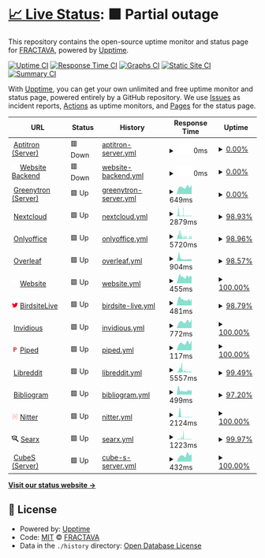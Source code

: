 # [📈 Live Status](https://status.fractava.com): <!--live status--> **🟧 Partial outage**

This repository contains the open-source uptime monitor and status page for [FRACTAVA](https://fractava.com), powered by [Upptime](https://github.com/upptime/upptime).

[![Uptime CI](https://github.com/fractava/status/workflows/Uptime%20CI/badge.svg)](https://github.com/fractava/status/actions?query=workflow%3A%22Uptime+CI%22)
[![Response Time CI](https://github.com/fractava/status/workflows/Response%20Time%20CI/badge.svg)](https://github.com/fractava/status/actions?query=workflow%3A%22Response+Time+CI%22)
[![Graphs CI](https://github.com/fractava/status/workflows/Graphs%20CI/badge.svg)](https://github.com/fractava/status/actions?query=workflow%3A%22Graphs+CI%22)
[![Static Site CI](https://github.com/fractava/status/workflows/Static%20Site%20CI/badge.svg)](https://github.com/fractava/status/actions?query=workflow%3A%22Static+Site+CI%22)
[![Summary CI](https://github.com/fractava/status/workflows/Summary%20CI/badge.svg)](https://github.com/fractava/status/actions?query=workflow%3A%22Summary+CI%22)

With [Upptime](https://upptime.js.org), you can get your own unlimited and free uptime monitor and status page, powered entirely by a GitHub repository. We use [Issues](https://github.com/fractava/status/issues) as incident reports, [Actions](https://github.com/fractava/status/actions) as uptime monitors, and [Pages](https://status.fractava.com) for the status page.

<!--start: status pages-->
<!-- This summary is generated by Upptime (https://github.com/upptime/upptime) -->
<!-- Do not edit this manually, your changes will be overwritten -->
<!-- prettier-ignore -->
| URL | Status | History | Response Time | Uptime |
| --- | ------ | ------- | ------------- | ------ |
| <img alt="" src="https://www.proxmox.com/images/proxmox/Proxmox-logo-stacked-840px.png" height="13"> [Aptitron (Server)](http://aptitron.fractava.com/) | 🟥 Down | [aptitron-server.yml](https://github.com/fractava/status/commits/HEAD/history/aptitron-server.yml) | <details><summary><img alt="Response time graph" src="./graphs/aptitron-server/response-time-week.png" height="20"> 0ms</summary><br><a href="https://status.fractava.com/history/aptitron-server"><img alt="Response time 0" src="https://img.shields.io/endpoint?url=https%3A%2F%2Fraw.githubusercontent.com%2Ffractava%2Fstatus%2FHEAD%2Fapi%2Faptitron-server%2Fresponse-time.json"></a><br><a href="https://status.fractava.com/history/aptitron-server"><img alt="24-hour response time 0" src="https://img.shields.io/endpoint?url=https%3A%2F%2Fraw.githubusercontent.com%2Ffractava%2Fstatus%2FHEAD%2Fapi%2Faptitron-server%2Fresponse-time-day.json"></a><br><a href="https://status.fractava.com/history/aptitron-server"><img alt="7-day response time 0" src="https://img.shields.io/endpoint?url=https%3A%2F%2Fraw.githubusercontent.com%2Ffractava%2Fstatus%2FHEAD%2Fapi%2Faptitron-server%2Fresponse-time-week.json"></a><br><a href="https://status.fractava.com/history/aptitron-server"><img alt="30-day response time 0" src="https://img.shields.io/endpoint?url=https%3A%2F%2Fraw.githubusercontent.com%2Ffractava%2Fstatus%2FHEAD%2Fapi%2Faptitron-server%2Fresponse-time-month.json"></a><br><a href="https://status.fractava.com/history/aptitron-server"><img alt="1-year response time 0" src="https://img.shields.io/endpoint?url=https%3A%2F%2Fraw.githubusercontent.com%2Ffractava%2Fstatus%2FHEAD%2Fapi%2Faptitron-server%2Fresponse-time-year.json"></a></details> | <details><summary><a href="https://status.fractava.com/history/aptitron-server">0.00%</a></summary><a href="https://status.fractava.com/history/aptitron-server"><img alt="All-time uptime 0.00%" src="https://img.shields.io/endpoint?url=https%3A%2F%2Fraw.githubusercontent.com%2Ffractava%2Fstatus%2FHEAD%2Fapi%2Faptitron-server%2Fuptime.json"></a><br><a href="https://status.fractava.com/history/aptitron-server"><img alt="24-hour uptime 0.00%" src="https://img.shields.io/endpoint?url=https%3A%2F%2Fraw.githubusercontent.com%2Ffractava%2Fstatus%2FHEAD%2Fapi%2Faptitron-server%2Fuptime-day.json"></a><br><a href="https://status.fractava.com/history/aptitron-server"><img alt="7-day uptime 0.00%" src="https://img.shields.io/endpoint?url=https%3A%2F%2Fraw.githubusercontent.com%2Ffractava%2Fstatus%2FHEAD%2Fapi%2Faptitron-server%2Fuptime-week.json"></a><br><a href="https://status.fractava.com/history/aptitron-server"><img alt="30-day uptime 1.38%" src="https://img.shields.io/endpoint?url=https%3A%2F%2Fraw.githubusercontent.com%2Ffractava%2Fstatus%2FHEAD%2Fapi%2Faptitron-server%2Fuptime-month.json"></a><br><a href="https://status.fractava.com/history/aptitron-server"><img alt="1-year uptime 0.00%" src="https://img.shields.io/endpoint?url=https%3A%2F%2Fraw.githubusercontent.com%2Ffractava%2Fstatus%2FHEAD%2Fapi%2Faptitron-server%2Fuptime-year.json"></a></details>
| <img alt="" src="https://raw.githubusercontent.com/fractava/resources/master/Logos/Symbol/gro%C3%9F/transparenter%20Hintergrund/Farbe%20weiß.png" height="13"> [Website Backend](https://backend.fractava.com) | 🟥 Down | [website-backend.yml](https://github.com/fractava/status/commits/HEAD/history/website-backend.yml) | <details><summary><img alt="Response time graph" src="./graphs/website-backend/response-time-week.png" height="20"> 0ms</summary><br><a href="https://status.fractava.com/history/website-backend"><img alt="Response time 0" src="https://img.shields.io/endpoint?url=https%3A%2F%2Fraw.githubusercontent.com%2Ffractava%2Fstatus%2FHEAD%2Fapi%2Fwebsite-backend%2Fresponse-time.json"></a><br><a href="https://status.fractava.com/history/website-backend"><img alt="24-hour response time 0" src="https://img.shields.io/endpoint?url=https%3A%2F%2Fraw.githubusercontent.com%2Ffractava%2Fstatus%2FHEAD%2Fapi%2Fwebsite-backend%2Fresponse-time-day.json"></a><br><a href="https://status.fractava.com/history/website-backend"><img alt="7-day response time 0" src="https://img.shields.io/endpoint?url=https%3A%2F%2Fraw.githubusercontent.com%2Ffractava%2Fstatus%2FHEAD%2Fapi%2Fwebsite-backend%2Fresponse-time-week.json"></a><br><a href="https://status.fractava.com/history/website-backend"><img alt="30-day response time 0" src="https://img.shields.io/endpoint?url=https%3A%2F%2Fraw.githubusercontent.com%2Ffractava%2Fstatus%2FHEAD%2Fapi%2Fwebsite-backend%2Fresponse-time-month.json"></a><br><a href="https://status.fractava.com/history/website-backend"><img alt="1-year response time 0" src="https://img.shields.io/endpoint?url=https%3A%2F%2Fraw.githubusercontent.com%2Ffractava%2Fstatus%2FHEAD%2Fapi%2Fwebsite-backend%2Fresponse-time-year.json"></a></details> | <details><summary><a href="https://status.fractava.com/history/website-backend">0.00%</a></summary><a href="https://status.fractava.com/history/website-backend"><img alt="All-time uptime 0.00%" src="https://img.shields.io/endpoint?url=https%3A%2F%2Fraw.githubusercontent.com%2Ffractava%2Fstatus%2FHEAD%2Fapi%2Fwebsite-backend%2Fuptime.json"></a><br><a href="https://status.fractava.com/history/website-backend"><img alt="24-hour uptime 0.00%" src="https://img.shields.io/endpoint?url=https%3A%2F%2Fraw.githubusercontent.com%2Ffractava%2Fstatus%2FHEAD%2Fapi%2Fwebsite-backend%2Fuptime-day.json"></a><br><a href="https://status.fractava.com/history/website-backend"><img alt="7-day uptime 0.00%" src="https://img.shields.io/endpoint?url=https%3A%2F%2Fraw.githubusercontent.com%2Ffractava%2Fstatus%2FHEAD%2Fapi%2Fwebsite-backend%2Fuptime-week.json"></a><br><a href="https://status.fractava.com/history/website-backend"><img alt="30-day uptime 1.38%" src="https://img.shields.io/endpoint?url=https%3A%2F%2Fraw.githubusercontent.com%2Ffractava%2Fstatus%2FHEAD%2Fapi%2Fwebsite-backend%2Fuptime-month.json"></a><br><a href="https://status.fractava.com/history/website-backend"><img alt="1-year uptime 0.00%" src="https://img.shields.io/endpoint?url=https%3A%2F%2Fraw.githubusercontent.com%2Ffractava%2Fstatus%2FHEAD%2Fapi%2Fwebsite-backend%2Fuptime-year.json"></a></details>
| <img alt="" src="https://craftassets.unraid.net/uploads/logos/unraid-stacked-dark.svg" height="13"> [Greenytron (Server)](http://cloud.fractava.com/) | 🟩 Up | [greenytron-server.yml](https://github.com/fractava/status/commits/HEAD/history/greenytron-server.yml) | <details><summary><img alt="Response time graph" src="./graphs/greenytron-server/response-time-week.png" height="20"> 649ms</summary><br><a href="https://status.fractava.com/history/greenytron-server"><img alt="Response time 731" src="https://img.shields.io/endpoint?url=https%3A%2F%2Fraw.githubusercontent.com%2Ffractava%2Fstatus%2FHEAD%2Fapi%2Fgreenytron-server%2Fresponse-time.json"></a><br><a href="https://status.fractava.com/history/greenytron-server"><img alt="24-hour response time 824" src="https://img.shields.io/endpoint?url=https%3A%2F%2Fraw.githubusercontent.com%2Ffractava%2Fstatus%2FHEAD%2Fapi%2Fgreenytron-server%2Fresponse-time-day.json"></a><br><a href="https://status.fractava.com/history/greenytron-server"><img alt="7-day response time 649" src="https://img.shields.io/endpoint?url=https%3A%2F%2Fraw.githubusercontent.com%2Ffractava%2Fstatus%2FHEAD%2Fapi%2Fgreenytron-server%2Fresponse-time-week.json"></a><br><a href="https://status.fractava.com/history/greenytron-server"><img alt="30-day response time 681" src="https://img.shields.io/endpoint?url=https%3A%2F%2Fraw.githubusercontent.com%2Ffractava%2Fstatus%2FHEAD%2Fapi%2Fgreenytron-server%2Fresponse-time-month.json"></a><br><a href="https://status.fractava.com/history/greenytron-server"><img alt="1-year response time 731" src="https://img.shields.io/endpoint?url=https%3A%2F%2Fraw.githubusercontent.com%2Ffractava%2Fstatus%2FHEAD%2Fapi%2Fgreenytron-server%2Fresponse-time-year.json"></a></details> | <details><summary><a href="https://status.fractava.com/history/greenytron-server">0.00%</a></summary><a href="https://status.fractava.com/history/greenytron-server"><img alt="All-time uptime 79.74%" src="https://img.shields.io/endpoint?url=https%3A%2F%2Fraw.githubusercontent.com%2Ffractava%2Fstatus%2FHEAD%2Fapi%2Fgreenytron-server%2Fuptime.json"></a><br><a href="https://status.fractava.com/history/greenytron-server"><img alt="24-hour uptime 0.00%" src="https://img.shields.io/endpoint?url=https%3A%2F%2Fraw.githubusercontent.com%2Ffractava%2Fstatus%2FHEAD%2Fapi%2Fgreenytron-server%2Fuptime-day.json"></a><br><a href="https://status.fractava.com/history/greenytron-server"><img alt="7-day uptime 0.00%" src="https://img.shields.io/endpoint?url=https%3A%2F%2Fraw.githubusercontent.com%2Ffractava%2Fstatus%2FHEAD%2Fapi%2Fgreenytron-server%2Fuptime-week.json"></a><br><a href="https://status.fractava.com/history/greenytron-server"><img alt="30-day uptime 1.38%" src="https://img.shields.io/endpoint?url=https%3A%2F%2Fraw.githubusercontent.com%2Ffractava%2Fstatus%2FHEAD%2Fapi%2Fgreenytron-server%2Fuptime-month.json"></a><br><a href="https://status.fractava.com/history/greenytron-server"><img alt="1-year uptime 79.74%" src="https://img.shields.io/endpoint?url=https%3A%2F%2Fraw.githubusercontent.com%2Ffractava%2Fstatus%2FHEAD%2Fapi%2Fgreenytron-server%2Fuptime-year.json"></a></details>
| <img alt="" src="https://apps.nextcloud.com/static/assets/img/logo-icon.svg" height="13"> [Nextcloud](https://nextcloud.fractava.com/status.php) | 🟩 Up | [nextcloud.yml](https://github.com/fractava/status/commits/HEAD/history/nextcloud.yml) | <details><summary><img alt="Response time graph" src="./graphs/nextcloud/response-time-week.png" height="20"> 2879ms</summary><br><a href="https://status.fractava.com/history/nextcloud"><img alt="Response time 2083" src="https://img.shields.io/endpoint?url=https%3A%2F%2Fraw.githubusercontent.com%2Ffractava%2Fstatus%2FHEAD%2Fapi%2Fnextcloud%2Fresponse-time.json"></a><br><a href="https://status.fractava.com/history/nextcloud"><img alt="24-hour response time 1256" src="https://img.shields.io/endpoint?url=https%3A%2F%2Fraw.githubusercontent.com%2Ffractava%2Fstatus%2FHEAD%2Fapi%2Fnextcloud%2Fresponse-time-day.json"></a><br><a href="https://status.fractava.com/history/nextcloud"><img alt="7-day response time 2879" src="https://img.shields.io/endpoint?url=https%3A%2F%2Fraw.githubusercontent.com%2Ffractava%2Fstatus%2FHEAD%2Fapi%2Fnextcloud%2Fresponse-time-week.json"></a><br><a href="https://status.fractava.com/history/nextcloud"><img alt="30-day response time 2609" src="https://img.shields.io/endpoint?url=https%3A%2F%2Fraw.githubusercontent.com%2Ffractava%2Fstatus%2FHEAD%2Fapi%2Fnextcloud%2Fresponse-time-month.json"></a><br><a href="https://status.fractava.com/history/nextcloud"><img alt="1-year response time 2083" src="https://img.shields.io/endpoint?url=https%3A%2F%2Fraw.githubusercontent.com%2Ffractava%2Fstatus%2FHEAD%2Fapi%2Fnextcloud%2Fresponse-time-year.json"></a></details> | <details><summary><a href="https://status.fractava.com/history/nextcloud">98.93%</a></summary><a href="https://status.fractava.com/history/nextcloud"><img alt="All-time uptime 93.89%" src="https://img.shields.io/endpoint?url=https%3A%2F%2Fraw.githubusercontent.com%2Ffractava%2Fstatus%2FHEAD%2Fapi%2Fnextcloud%2Fuptime.json"></a><br><a href="https://status.fractava.com/history/nextcloud"><img alt="24-hour uptime 100.00%" src="https://img.shields.io/endpoint?url=https%3A%2F%2Fraw.githubusercontent.com%2Ffractava%2Fstatus%2FHEAD%2Fapi%2Fnextcloud%2Fuptime-day.json"></a><br><a href="https://status.fractava.com/history/nextcloud"><img alt="7-day uptime 98.93%" src="https://img.shields.io/endpoint?url=https%3A%2F%2Fraw.githubusercontent.com%2Ffractava%2Fstatus%2FHEAD%2Fapi%2Fnextcloud%2Fuptime-week.json"></a><br><a href="https://status.fractava.com/history/nextcloud"><img alt="30-day uptime 88.62%" src="https://img.shields.io/endpoint?url=https%3A%2F%2Fraw.githubusercontent.com%2Ffractava%2Fstatus%2FHEAD%2Fapi%2Fnextcloud%2Fuptime-month.json"></a><br><a href="https://status.fractava.com/history/nextcloud"><img alt="1-year uptime 93.89%" src="https://img.shields.io/endpoint?url=https%3A%2F%2Fraw.githubusercontent.com%2Ffractava%2Fstatus%2FHEAD%2Fapi%2Fnextcloud%2Fuptime-year.json"></a></details>
| <img alt="" src="https://static-www.onlyoffice.com/images/press-downloads/logos/logo_symbol_color.svg" height="13"> [Onlyoffice](https://onlyoffice.cloud.fractava.com/) | 🟩 Up | [onlyoffice.yml](https://github.com/fractava/status/commits/HEAD/history/onlyoffice.yml) | <details><summary><img alt="Response time graph" src="./graphs/onlyoffice/response-time-week.png" height="20"> 5720ms</summary><br><a href="https://status.fractava.com/history/onlyoffice"><img alt="Response time 1411" src="https://img.shields.io/endpoint?url=https%3A%2F%2Fraw.githubusercontent.com%2Ffractava%2Fstatus%2FHEAD%2Fapi%2Fonlyoffice%2Fresponse-time.json"></a><br><a href="https://status.fractava.com/history/onlyoffice"><img alt="24-hour response time 4100" src="https://img.shields.io/endpoint?url=https%3A%2F%2Fraw.githubusercontent.com%2Ffractava%2Fstatus%2FHEAD%2Fapi%2Fonlyoffice%2Fresponse-time-day.json"></a><br><a href="https://status.fractava.com/history/onlyoffice"><img alt="7-day response time 5720" src="https://img.shields.io/endpoint?url=https%3A%2F%2Fraw.githubusercontent.com%2Ffractava%2Fstatus%2FHEAD%2Fapi%2Fonlyoffice%2Fresponse-time-week.json"></a><br><a href="https://status.fractava.com/history/onlyoffice"><img alt="30-day response time 3767" src="https://img.shields.io/endpoint?url=https%3A%2F%2Fraw.githubusercontent.com%2Ffractava%2Fstatus%2FHEAD%2Fapi%2Fonlyoffice%2Fresponse-time-month.json"></a><br><a href="https://status.fractava.com/history/onlyoffice"><img alt="1-year response time 1411" src="https://img.shields.io/endpoint?url=https%3A%2F%2Fraw.githubusercontent.com%2Ffractava%2Fstatus%2FHEAD%2Fapi%2Fonlyoffice%2Fresponse-time-year.json"></a></details> | <details><summary><a href="https://status.fractava.com/history/onlyoffice">98.96%</a></summary><a href="https://status.fractava.com/history/onlyoffice"><img alt="All-time uptime 94.77%" src="https://img.shields.io/endpoint?url=https%3A%2F%2Fraw.githubusercontent.com%2Ffractava%2Fstatus%2FHEAD%2Fapi%2Fonlyoffice%2Fuptime.json"></a><br><a href="https://status.fractava.com/history/onlyoffice"><img alt="24-hour uptime 100.00%" src="https://img.shields.io/endpoint?url=https%3A%2F%2Fraw.githubusercontent.com%2Ffractava%2Fstatus%2FHEAD%2Fapi%2Fonlyoffice%2Fuptime-day.json"></a><br><a href="https://status.fractava.com/history/onlyoffice"><img alt="7-day uptime 98.96%" src="https://img.shields.io/endpoint?url=https%3A%2F%2Fraw.githubusercontent.com%2Ffractava%2Fstatus%2FHEAD%2Fapi%2Fonlyoffice%2Fuptime-week.json"></a><br><a href="https://status.fractava.com/history/onlyoffice"><img alt="30-day uptime 99.60%" src="https://img.shields.io/endpoint?url=https%3A%2F%2Fraw.githubusercontent.com%2Ffractava%2Fstatus%2FHEAD%2Fapi%2Fonlyoffice%2Fuptime-month.json"></a><br><a href="https://status.fractava.com/history/onlyoffice"><img alt="1-year uptime 94.77%" src="https://img.shields.io/endpoint?url=https%3A%2F%2Fraw.githubusercontent.com%2Ffractava%2Fstatus%2FHEAD%2Fapi%2Fonlyoffice%2Fuptime-year.json"></a></details>
| <img alt="" src="https://images.ctfassets.net/nrgyaltdicpt/h9dpHuVys19B1sOAWvbP6/5f8d4c6d051f63e4ba450befd56f9189/ologo_square_colour_light_bg.svg" height="13"> [Overleaf](https://overleaf.treffler.cloud/) | 🟩 Up | [overleaf.yml](https://github.com/fractava/status/commits/HEAD/history/overleaf.yml) | <details><summary><img alt="Response time graph" src="./graphs/overleaf/response-time-week.png" height="20"> 904ms</summary><br><a href="https://status.fractava.com/history/overleaf"><img alt="Response time 1563" src="https://img.shields.io/endpoint?url=https%3A%2F%2Fraw.githubusercontent.com%2Ffractava%2Fstatus%2FHEAD%2Fapi%2Foverleaf%2Fresponse-time.json"></a><br><a href="https://status.fractava.com/history/overleaf"><img alt="24-hour response time 640" src="https://img.shields.io/endpoint?url=https%3A%2F%2Fraw.githubusercontent.com%2Ffractava%2Fstatus%2FHEAD%2Fapi%2Foverleaf%2Fresponse-time-day.json"></a><br><a href="https://status.fractava.com/history/overleaf"><img alt="7-day response time 904" src="https://img.shields.io/endpoint?url=https%3A%2F%2Fraw.githubusercontent.com%2Ffractava%2Fstatus%2FHEAD%2Fapi%2Foverleaf%2Fresponse-time-week.json"></a><br><a href="https://status.fractava.com/history/overleaf"><img alt="30-day response time 1008" src="https://img.shields.io/endpoint?url=https%3A%2F%2Fraw.githubusercontent.com%2Ffractava%2Fstatus%2FHEAD%2Fapi%2Foverleaf%2Fresponse-time-month.json"></a><br><a href="https://status.fractava.com/history/overleaf"><img alt="1-year response time 1563" src="https://img.shields.io/endpoint?url=https%3A%2F%2Fraw.githubusercontent.com%2Ffractava%2Fstatus%2FHEAD%2Fapi%2Foverleaf%2Fresponse-time-year.json"></a></details> | <details><summary><a href="https://status.fractava.com/history/overleaf">98.57%</a></summary><a href="https://status.fractava.com/history/overleaf"><img alt="All-time uptime 90.98%" src="https://img.shields.io/endpoint?url=https%3A%2F%2Fraw.githubusercontent.com%2Ffractava%2Fstatus%2FHEAD%2Fapi%2Foverleaf%2Fuptime.json"></a><br><a href="https://status.fractava.com/history/overleaf"><img alt="24-hour uptime 100.00%" src="https://img.shields.io/endpoint?url=https%3A%2F%2Fraw.githubusercontent.com%2Ffractava%2Fstatus%2FHEAD%2Fapi%2Foverleaf%2Fuptime-day.json"></a><br><a href="https://status.fractava.com/history/overleaf"><img alt="7-day uptime 98.57%" src="https://img.shields.io/endpoint?url=https%3A%2F%2Fraw.githubusercontent.com%2Ffractava%2Fstatus%2FHEAD%2Fapi%2Foverleaf%2Fuptime-week.json"></a><br><a href="https://status.fractava.com/history/overleaf"><img alt="30-day uptime 99.09%" src="https://img.shields.io/endpoint?url=https%3A%2F%2Fraw.githubusercontent.com%2Ffractava%2Fstatus%2FHEAD%2Fapi%2Foverleaf%2Fuptime-month.json"></a><br><a href="https://status.fractava.com/history/overleaf"><img alt="1-year uptime 90.98%" src="https://img.shields.io/endpoint?url=https%3A%2F%2Fraw.githubusercontent.com%2Ffractava%2Fstatus%2FHEAD%2Fapi%2Foverleaf%2Fuptime-year.json"></a></details>
| <img alt="" src="https://raw.githubusercontent.com/fractava/resources/master/Logos/Symbol/gro%C3%9F/transparenter%20Hintergrund/Farbe%20weiß.png" height="13"> [Website](https://fractava.com) | 🟩 Up | [website.yml](https://github.com/fractava/status/commits/HEAD/history/website.yml) | <details><summary><img alt="Response time graph" src="./graphs/website/response-time-week.png" height="20"> 455ms</summary><br><a href="https://status.fractava.com/history/website"><img alt="Response time 612" src="https://img.shields.io/endpoint?url=https%3A%2F%2Fraw.githubusercontent.com%2Ffractava%2Fstatus%2FHEAD%2Fapi%2Fwebsite%2Fresponse-time.json"></a><br><a href="https://status.fractava.com/history/website"><img alt="24-hour response time 488" src="https://img.shields.io/endpoint?url=https%3A%2F%2Fraw.githubusercontent.com%2Ffractava%2Fstatus%2FHEAD%2Fapi%2Fwebsite%2Fresponse-time-day.json"></a><br><a href="https://status.fractava.com/history/website"><img alt="7-day response time 455" src="https://img.shields.io/endpoint?url=https%3A%2F%2Fraw.githubusercontent.com%2Ffractava%2Fstatus%2FHEAD%2Fapi%2Fwebsite%2Fresponse-time-week.json"></a><br><a href="https://status.fractava.com/history/website"><img alt="30-day response time 486" src="https://img.shields.io/endpoint?url=https%3A%2F%2Fraw.githubusercontent.com%2Ffractava%2Fstatus%2FHEAD%2Fapi%2Fwebsite%2Fresponse-time-month.json"></a><br><a href="https://status.fractava.com/history/website"><img alt="1-year response time 612" src="https://img.shields.io/endpoint?url=https%3A%2F%2Fraw.githubusercontent.com%2Ffractava%2Fstatus%2FHEAD%2Fapi%2Fwebsite%2Fresponse-time-year.json"></a></details> | <details><summary><a href="https://status.fractava.com/history/website">100.00%</a></summary><a href="https://status.fractava.com/history/website"><img alt="All-time uptime 91.95%" src="https://img.shields.io/endpoint?url=https%3A%2F%2Fraw.githubusercontent.com%2Ffractava%2Fstatus%2FHEAD%2Fapi%2Fwebsite%2Fuptime.json"></a><br><a href="https://status.fractava.com/history/website"><img alt="24-hour uptime 100.00%" src="https://img.shields.io/endpoint?url=https%3A%2F%2Fraw.githubusercontent.com%2Ffractava%2Fstatus%2FHEAD%2Fapi%2Fwebsite%2Fuptime-day.json"></a><br><a href="https://status.fractava.com/history/website"><img alt="7-day uptime 100.00%" src="https://img.shields.io/endpoint?url=https%3A%2F%2Fraw.githubusercontent.com%2Ffractava%2Fstatus%2FHEAD%2Fapi%2Fwebsite%2Fuptime-week.json"></a><br><a href="https://status.fractava.com/history/website"><img alt="30-day uptime 99.95%" src="https://img.shields.io/endpoint?url=https%3A%2F%2Fraw.githubusercontent.com%2Ffractava%2Fstatus%2FHEAD%2Fapi%2Fwebsite%2Fuptime-month.json"></a><br><a href="https://status.fractava.com/history/website"><img alt="1-year uptime 91.95%" src="https://img.shields.io/endpoint?url=https%3A%2F%2Fraw.githubusercontent.com%2Ffractava%2Fstatus%2FHEAD%2Fapi%2Fwebsite%2Fuptime-year.json"></a></details>
| <img alt="" src="https://raw.githubusercontent.com/fractava/status/master/img/BirdsiteLive.png" height="13"> [BirdsiteLive](https://birdsitelive.treffler.cloud/) | 🟩 Up | [birdsite-live.yml](https://github.com/fractava/status/commits/HEAD/history/birdsite-live.yml) | <details><summary><img alt="Response time graph" src="./graphs/birdsite-live/response-time-week.png" height="20"> 481ms</summary><br><a href="https://status.fractava.com/history/birdsite-live"><img alt="Response time 924" src="https://img.shields.io/endpoint?url=https%3A%2F%2Fraw.githubusercontent.com%2Ffractava%2Fstatus%2FHEAD%2Fapi%2Fbirdsite-live%2Fresponse-time.json"></a><br><a href="https://status.fractava.com/history/birdsite-live"><img alt="24-hour response time 525" src="https://img.shields.io/endpoint?url=https%3A%2F%2Fraw.githubusercontent.com%2Ffractava%2Fstatus%2FHEAD%2Fapi%2Fbirdsite-live%2Fresponse-time-day.json"></a><br><a href="https://status.fractava.com/history/birdsite-live"><img alt="7-day response time 481" src="https://img.shields.io/endpoint?url=https%3A%2F%2Fraw.githubusercontent.com%2Ffractava%2Fstatus%2FHEAD%2Fapi%2Fbirdsite-live%2Fresponse-time-week.json"></a><br><a href="https://status.fractava.com/history/birdsite-live"><img alt="30-day response time 472" src="https://img.shields.io/endpoint?url=https%3A%2F%2Fraw.githubusercontent.com%2Ffractava%2Fstatus%2FHEAD%2Fapi%2Fbirdsite-live%2Fresponse-time-month.json"></a><br><a href="https://status.fractava.com/history/birdsite-live"><img alt="1-year response time 924" src="https://img.shields.io/endpoint?url=https%3A%2F%2Fraw.githubusercontent.com%2Ffractava%2Fstatus%2FHEAD%2Fapi%2Fbirdsite-live%2Fresponse-time-year.json"></a></details> | <details><summary><a href="https://status.fractava.com/history/birdsite-live">98.79%</a></summary><a href="https://status.fractava.com/history/birdsite-live"><img alt="All-time uptime 88.90%" src="https://img.shields.io/endpoint?url=https%3A%2F%2Fraw.githubusercontent.com%2Ffractava%2Fstatus%2FHEAD%2Fapi%2Fbirdsite-live%2Fuptime.json"></a><br><a href="https://status.fractava.com/history/birdsite-live"><img alt="24-hour uptime 100.00%" src="https://img.shields.io/endpoint?url=https%3A%2F%2Fraw.githubusercontent.com%2Ffractava%2Fstatus%2FHEAD%2Fapi%2Fbirdsite-live%2Fuptime-day.json"></a><br><a href="https://status.fractava.com/history/birdsite-live"><img alt="7-day uptime 98.79%" src="https://img.shields.io/endpoint?url=https%3A%2F%2Fraw.githubusercontent.com%2Ffractava%2Fstatus%2FHEAD%2Fapi%2Fbirdsite-live%2Fuptime-week.json"></a><br><a href="https://status.fractava.com/history/birdsite-live"><img alt="30-day uptime 91.26%" src="https://img.shields.io/endpoint?url=https%3A%2F%2Fraw.githubusercontent.com%2Ffractava%2Fstatus%2FHEAD%2Fapi%2Fbirdsite-live%2Fuptime-month.json"></a><br><a href="https://status.fractava.com/history/birdsite-live"><img alt="1-year uptime 88.90%" src="https://img.shields.io/endpoint?url=https%3A%2F%2Fraw.githubusercontent.com%2Ffractava%2Fstatus%2FHEAD%2Fapi%2Fbirdsite-live%2Fuptime-year.json"></a></details>
| <img alt="" src="https://raw.githubusercontent.com/iv-org/invidious/master/assets/mstile-150x150.png" height="13"> [Invidious](https://invidious.treffler.cloud/) | 🟩 Up | [invidious.yml](https://github.com/fractava/status/commits/HEAD/history/invidious.yml) | <details><summary><img alt="Response time graph" src="./graphs/invidious/response-time-week.png" height="20"> 772ms</summary><br><a href="https://status.fractava.com/history/invidious"><img alt="Response time 887" src="https://img.shields.io/endpoint?url=https%3A%2F%2Fraw.githubusercontent.com%2Ffractava%2Fstatus%2FHEAD%2Fapi%2Finvidious%2Fresponse-time.json"></a><br><a href="https://status.fractava.com/history/invidious"><img alt="24-hour response time 1023" src="https://img.shields.io/endpoint?url=https%3A%2F%2Fraw.githubusercontent.com%2Ffractava%2Fstatus%2FHEAD%2Fapi%2Finvidious%2Fresponse-time-day.json"></a><br><a href="https://status.fractava.com/history/invidious"><img alt="7-day response time 772" src="https://img.shields.io/endpoint?url=https%3A%2F%2Fraw.githubusercontent.com%2Ffractava%2Fstatus%2FHEAD%2Fapi%2Finvidious%2Fresponse-time-week.json"></a><br><a href="https://status.fractava.com/history/invidious"><img alt="30-day response time 790" src="https://img.shields.io/endpoint?url=https%3A%2F%2Fraw.githubusercontent.com%2Ffractava%2Fstatus%2FHEAD%2Fapi%2Finvidious%2Fresponse-time-month.json"></a><br><a href="https://status.fractava.com/history/invidious"><img alt="1-year response time 887" src="https://img.shields.io/endpoint?url=https%3A%2F%2Fraw.githubusercontent.com%2Ffractava%2Fstatus%2FHEAD%2Fapi%2Finvidious%2Fresponse-time-year.json"></a></details> | <details><summary><a href="https://status.fractava.com/history/invidious">100.00%</a></summary><a href="https://status.fractava.com/history/invidious"><img alt="All-time uptime 81.43%" src="https://img.shields.io/endpoint?url=https%3A%2F%2Fraw.githubusercontent.com%2Ffractava%2Fstatus%2FHEAD%2Fapi%2Finvidious%2Fuptime.json"></a><br><a href="https://status.fractava.com/history/invidious"><img alt="24-hour uptime 100.00%" src="https://img.shields.io/endpoint?url=https%3A%2F%2Fraw.githubusercontent.com%2Ffractava%2Fstatus%2FHEAD%2Fapi%2Finvidious%2Fuptime-day.json"></a><br><a href="https://status.fractava.com/history/invidious"><img alt="7-day uptime 100.00%" src="https://img.shields.io/endpoint?url=https%3A%2F%2Fraw.githubusercontent.com%2Ffractava%2Fstatus%2FHEAD%2Fapi%2Finvidious%2Fuptime-week.json"></a><br><a href="https://status.fractava.com/history/invidious"><img alt="30-day uptime 100.00%" src="https://img.shields.io/endpoint?url=https%3A%2F%2Fraw.githubusercontent.com%2Ffractava%2Fstatus%2FHEAD%2Fapi%2Finvidious%2Fuptime-month.json"></a><br><a href="https://status.fractava.com/history/invidious"><img alt="1-year uptime 81.43%" src="https://img.shields.io/endpoint?url=https%3A%2F%2Fraw.githubusercontent.com%2Ffractava%2Fstatus%2FHEAD%2Fapi%2Finvidious%2Fuptime-year.json"></a></details>
| <img alt="" src="https://raw.githubusercontent.com/TeamPiped/Piped/master/public/img/icons/favicon-32x32.png" height="13"> [Piped](https://piped.treffler.cloud/) | 🟩 Up | [piped.yml](https://github.com/fractava/status/commits/HEAD/history/piped.yml) | <details><summary><img alt="Response time graph" src="./graphs/piped/response-time-week.png" height="20"> 117ms</summary><br><a href="https://status.fractava.com/history/piped"><img alt="Response time 384" src="https://img.shields.io/endpoint?url=https%3A%2F%2Fraw.githubusercontent.com%2Ffractava%2Fstatus%2FHEAD%2Fapi%2Fpiped%2Fresponse-time.json"></a><br><a href="https://status.fractava.com/history/piped"><img alt="24-hour response time 160" src="https://img.shields.io/endpoint?url=https%3A%2F%2Fraw.githubusercontent.com%2Ffractava%2Fstatus%2FHEAD%2Fapi%2Fpiped%2Fresponse-time-day.json"></a><br><a href="https://status.fractava.com/history/piped"><img alt="7-day response time 117" src="https://img.shields.io/endpoint?url=https%3A%2F%2Fraw.githubusercontent.com%2Ffractava%2Fstatus%2FHEAD%2Fapi%2Fpiped%2Fresponse-time-week.json"></a><br><a href="https://status.fractava.com/history/piped"><img alt="30-day response time 118" src="https://img.shields.io/endpoint?url=https%3A%2F%2Fraw.githubusercontent.com%2Ffractava%2Fstatus%2FHEAD%2Fapi%2Fpiped%2Fresponse-time-month.json"></a><br><a href="https://status.fractava.com/history/piped"><img alt="1-year response time 384" src="https://img.shields.io/endpoint?url=https%3A%2F%2Fraw.githubusercontent.com%2Ffractava%2Fstatus%2FHEAD%2Fapi%2Fpiped%2Fresponse-time-year.json"></a></details> | <details><summary><a href="https://status.fractava.com/history/piped">100.00%</a></summary><a href="https://status.fractava.com/history/piped"><img alt="All-time uptime 93.62%" src="https://img.shields.io/endpoint?url=https%3A%2F%2Fraw.githubusercontent.com%2Ffractava%2Fstatus%2FHEAD%2Fapi%2Fpiped%2Fuptime.json"></a><br><a href="https://status.fractava.com/history/piped"><img alt="24-hour uptime 100.00%" src="https://img.shields.io/endpoint?url=https%3A%2F%2Fraw.githubusercontent.com%2Ffractava%2Fstatus%2FHEAD%2Fapi%2Fpiped%2Fuptime-day.json"></a><br><a href="https://status.fractava.com/history/piped"><img alt="7-day uptime 100.00%" src="https://img.shields.io/endpoint?url=https%3A%2F%2Fraw.githubusercontent.com%2Ffractava%2Fstatus%2FHEAD%2Fapi%2Fpiped%2Fuptime-week.json"></a><br><a href="https://status.fractava.com/history/piped"><img alt="30-day uptime 100.00%" src="https://img.shields.io/endpoint?url=https%3A%2F%2Fraw.githubusercontent.com%2Ffractava%2Fstatus%2FHEAD%2Fapi%2Fpiped%2Fuptime-month.json"></a><br><a href="https://status.fractava.com/history/piped"><img alt="1-year uptime 93.62%" src="https://img.shields.io/endpoint?url=https%3A%2F%2Fraw.githubusercontent.com%2Ffractava%2Fstatus%2FHEAD%2Fapi%2Fpiped%2Fuptime-year.json"></a></details>
| <img alt="" src="https://raw.githubusercontent.com/spikecodes/libreddit/master/static/logo.png" height="13"> [Libreddit](https://libreddit.treffler.cloud/) | 🟩 Up | [libreddit.yml](https://github.com/fractava/status/commits/HEAD/history/libreddit.yml) | <details><summary><img alt="Response time graph" src="./graphs/libreddit/response-time-week.png" height="20"> 5557ms</summary><br><a href="https://status.fractava.com/history/libreddit"><img alt="Response time 3108" src="https://img.shields.io/endpoint?url=https%3A%2F%2Fraw.githubusercontent.com%2Ffractava%2Fstatus%2FHEAD%2Fapi%2Flibreddit%2Fresponse-time.json"></a><br><a href="https://status.fractava.com/history/libreddit"><img alt="24-hour response time 1929" src="https://img.shields.io/endpoint?url=https%3A%2F%2Fraw.githubusercontent.com%2Ffractava%2Fstatus%2FHEAD%2Fapi%2Flibreddit%2Fresponse-time-day.json"></a><br><a href="https://status.fractava.com/history/libreddit"><img alt="7-day response time 5557" src="https://img.shields.io/endpoint?url=https%3A%2F%2Fraw.githubusercontent.com%2Ffractava%2Fstatus%2FHEAD%2Fapi%2Flibreddit%2Fresponse-time-week.json"></a><br><a href="https://status.fractava.com/history/libreddit"><img alt="30-day response time 3226" src="https://img.shields.io/endpoint?url=https%3A%2F%2Fraw.githubusercontent.com%2Ffractava%2Fstatus%2FHEAD%2Fapi%2Flibreddit%2Fresponse-time-month.json"></a><br><a href="https://status.fractava.com/history/libreddit"><img alt="1-year response time 3108" src="https://img.shields.io/endpoint?url=https%3A%2F%2Fraw.githubusercontent.com%2Ffractava%2Fstatus%2FHEAD%2Fapi%2Flibreddit%2Fresponse-time-year.json"></a></details> | <details><summary><a href="https://status.fractava.com/history/libreddit">99.49%</a></summary><a href="https://status.fractava.com/history/libreddit"><img alt="All-time uptime 96.20%" src="https://img.shields.io/endpoint?url=https%3A%2F%2Fraw.githubusercontent.com%2Ffractava%2Fstatus%2FHEAD%2Fapi%2Flibreddit%2Fuptime.json"></a><br><a href="https://status.fractava.com/history/libreddit"><img alt="24-hour uptime 100.00%" src="https://img.shields.io/endpoint?url=https%3A%2F%2Fraw.githubusercontent.com%2Ffractava%2Fstatus%2FHEAD%2Fapi%2Flibreddit%2Fuptime-day.json"></a><br><a href="https://status.fractava.com/history/libreddit"><img alt="7-day uptime 99.49%" src="https://img.shields.io/endpoint?url=https%3A%2F%2Fraw.githubusercontent.com%2Ffractava%2Fstatus%2FHEAD%2Fapi%2Flibreddit%2Fuptime-week.json"></a><br><a href="https://status.fractava.com/history/libreddit"><img alt="30-day uptime 99.82%" src="https://img.shields.io/endpoint?url=https%3A%2F%2Fraw.githubusercontent.com%2Ffractava%2Fstatus%2FHEAD%2Fapi%2Flibreddit%2Fuptime-month.json"></a><br><a href="https://status.fractava.com/history/libreddit"><img alt="1-year uptime 96.20%" src="https://img.shields.io/endpoint?url=https%3A%2F%2Fraw.githubusercontent.com%2Ffractava%2Fstatus%2FHEAD%2Fapi%2Flibreddit%2Fuptime-year.json"></a></details>
| <img alt="" src="https://git.sr.ht/~cadence/bibliogram/blob/master/art/logo-circle.png" height="13"> [Bibliogram](https://bibliogram.treffler.cloud/) | 🟩 Up | [bibliogram.yml](https://github.com/fractava/status/commits/HEAD/history/bibliogram.yml) | <details><summary><img alt="Response time graph" src="./graphs/bibliogram/response-time-week.png" height="20"> 499ms</summary><br><a href="https://status.fractava.com/history/bibliogram"><img alt="Response time 668" src="https://img.shields.io/endpoint?url=https%3A%2F%2Fraw.githubusercontent.com%2Ffractava%2Fstatus%2FHEAD%2Fapi%2Fbibliogram%2Fresponse-time.json"></a><br><a href="https://status.fractava.com/history/bibliogram"><img alt="24-hour response time 548" src="https://img.shields.io/endpoint?url=https%3A%2F%2Fraw.githubusercontent.com%2Ffractava%2Fstatus%2FHEAD%2Fapi%2Fbibliogram%2Fresponse-time-day.json"></a><br><a href="https://status.fractava.com/history/bibliogram"><img alt="7-day response time 499" src="https://img.shields.io/endpoint?url=https%3A%2F%2Fraw.githubusercontent.com%2Ffractava%2Fstatus%2FHEAD%2Fapi%2Fbibliogram%2Fresponse-time-week.json"></a><br><a href="https://status.fractava.com/history/bibliogram"><img alt="30-day response time 502" src="https://img.shields.io/endpoint?url=https%3A%2F%2Fraw.githubusercontent.com%2Ffractava%2Fstatus%2FHEAD%2Fapi%2Fbibliogram%2Fresponse-time-month.json"></a><br><a href="https://status.fractava.com/history/bibliogram"><img alt="1-year response time 668" src="https://img.shields.io/endpoint?url=https%3A%2F%2Fraw.githubusercontent.com%2Ffractava%2Fstatus%2FHEAD%2Fapi%2Fbibliogram%2Fresponse-time-year.json"></a></details> | <details><summary><a href="https://status.fractava.com/history/bibliogram">97.20%</a></summary><a href="https://status.fractava.com/history/bibliogram"><img alt="All-time uptime 97.18%" src="https://img.shields.io/endpoint?url=https%3A%2F%2Fraw.githubusercontent.com%2Ffractava%2Fstatus%2FHEAD%2Fapi%2Fbibliogram%2Fuptime.json"></a><br><a href="https://status.fractava.com/history/bibliogram"><img alt="24-hour uptime 100.00%" src="https://img.shields.io/endpoint?url=https%3A%2F%2Fraw.githubusercontent.com%2Ffractava%2Fstatus%2FHEAD%2Fapi%2Fbibliogram%2Fuptime-day.json"></a><br><a href="https://status.fractava.com/history/bibliogram"><img alt="7-day uptime 97.20%" src="https://img.shields.io/endpoint?url=https%3A%2F%2Fraw.githubusercontent.com%2Ffractava%2Fstatus%2FHEAD%2Fapi%2Fbibliogram%2Fuptime-week.json"></a><br><a href="https://status.fractava.com/history/bibliogram"><img alt="30-day uptime 99.16%" src="https://img.shields.io/endpoint?url=https%3A%2F%2Fraw.githubusercontent.com%2Ffractava%2Fstatus%2FHEAD%2Fapi%2Fbibliogram%2Fuptime-month.json"></a><br><a href="https://status.fractava.com/history/bibliogram"><img alt="1-year uptime 97.18%" src="https://img.shields.io/endpoint?url=https%3A%2F%2Fraw.githubusercontent.com%2Ffractava%2Fstatus%2FHEAD%2Fapi%2Fbibliogram%2Fuptime-year.json"></a></details>
| <img alt="" src="https://raw.githubusercontent.com/zedeus/nitter/master/public/logo.png" height="13"> [Nitter](https://nitter.treffler.cloud/) | 🟩 Up | [nitter.yml](https://github.com/fractava/status/commits/HEAD/history/nitter.yml) | <details><summary><img alt="Response time graph" src="./graphs/nitter/response-time-week.png" height="20"> 2124ms</summary><br><a href="https://status.fractava.com/history/nitter"><img alt="Response time 1066" src="https://img.shields.io/endpoint?url=https%3A%2F%2Fraw.githubusercontent.com%2Ffractava%2Fstatus%2FHEAD%2Fapi%2Fnitter%2Fresponse-time.json"></a><br><a href="https://status.fractava.com/history/nitter"><img alt="24-hour response time 565" src="https://img.shields.io/endpoint?url=https%3A%2F%2Fraw.githubusercontent.com%2Ffractava%2Fstatus%2FHEAD%2Fapi%2Fnitter%2Fresponse-time-day.json"></a><br><a href="https://status.fractava.com/history/nitter"><img alt="7-day response time 2124" src="https://img.shields.io/endpoint?url=https%3A%2F%2Fraw.githubusercontent.com%2Ffractava%2Fstatus%2FHEAD%2Fapi%2Fnitter%2Fresponse-time-week.json"></a><br><a href="https://status.fractava.com/history/nitter"><img alt="30-day response time 925" src="https://img.shields.io/endpoint?url=https%3A%2F%2Fraw.githubusercontent.com%2Ffractava%2Fstatus%2FHEAD%2Fapi%2Fnitter%2Fresponse-time-month.json"></a><br><a href="https://status.fractava.com/history/nitter"><img alt="1-year response time 1066" src="https://img.shields.io/endpoint?url=https%3A%2F%2Fraw.githubusercontent.com%2Ffractava%2Fstatus%2FHEAD%2Fapi%2Fnitter%2Fresponse-time-year.json"></a></details> | <details><summary><a href="https://status.fractava.com/history/nitter">100.00%</a></summary><a href="https://status.fractava.com/history/nitter"><img alt="All-time uptime 97.85%" src="https://img.shields.io/endpoint?url=https%3A%2F%2Fraw.githubusercontent.com%2Ffractava%2Fstatus%2FHEAD%2Fapi%2Fnitter%2Fuptime.json"></a><br><a href="https://status.fractava.com/history/nitter"><img alt="24-hour uptime 100.00%" src="https://img.shields.io/endpoint?url=https%3A%2F%2Fraw.githubusercontent.com%2Ffractava%2Fstatus%2FHEAD%2Fapi%2Fnitter%2Fuptime-day.json"></a><br><a href="https://status.fractava.com/history/nitter"><img alt="7-day uptime 100.00%" src="https://img.shields.io/endpoint?url=https%3A%2F%2Fraw.githubusercontent.com%2Ffractava%2Fstatus%2FHEAD%2Fapi%2Fnitter%2Fuptime-week.json"></a><br><a href="https://status.fractava.com/history/nitter"><img alt="30-day uptime 99.98%" src="https://img.shields.io/endpoint?url=https%3A%2F%2Fraw.githubusercontent.com%2Ffractava%2Fstatus%2FHEAD%2Fapi%2Fnitter%2Fuptime-month.json"></a><br><a href="https://status.fractava.com/history/nitter"><img alt="1-year uptime 97.85%" src="https://img.shields.io/endpoint?url=https%3A%2F%2Fraw.githubusercontent.com%2Ffractava%2Fstatus%2FHEAD%2Fapi%2Fnitter%2Fuptime-year.json"></a></details>
| <img alt="" src="https://raw.githubusercontent.com/searx/searx/master/docs/static/img/searx_logo_small.png" height="13"> [Searx](https://searx.treffler.cloud/) | 🟩 Up | [searx.yml](https://github.com/fractava/status/commits/HEAD/history/searx.yml) | <details><summary><img alt="Response time graph" src="./graphs/searx/response-time-week.png" height="20"> 1223ms</summary><br><a href="https://status.fractava.com/history/searx"><img alt="Response time 964" src="https://img.shields.io/endpoint?url=https%3A%2F%2Fraw.githubusercontent.com%2Ffractava%2Fstatus%2FHEAD%2Fapi%2Fsearx%2Fresponse-time.json"></a><br><a href="https://status.fractava.com/history/searx"><img alt="24-hour response time 604" src="https://img.shields.io/endpoint?url=https%3A%2F%2Fraw.githubusercontent.com%2Ffractava%2Fstatus%2FHEAD%2Fapi%2Fsearx%2Fresponse-time-day.json"></a><br><a href="https://status.fractava.com/history/searx"><img alt="7-day response time 1223" src="https://img.shields.io/endpoint?url=https%3A%2F%2Fraw.githubusercontent.com%2Ffractava%2Fstatus%2FHEAD%2Fapi%2Fsearx%2Fresponse-time-week.json"></a><br><a href="https://status.fractava.com/history/searx"><img alt="30-day response time 912" src="https://img.shields.io/endpoint?url=https%3A%2F%2Fraw.githubusercontent.com%2Ffractava%2Fstatus%2FHEAD%2Fapi%2Fsearx%2Fresponse-time-month.json"></a><br><a href="https://status.fractava.com/history/searx"><img alt="1-year response time 964" src="https://img.shields.io/endpoint?url=https%3A%2F%2Fraw.githubusercontent.com%2Ffractava%2Fstatus%2FHEAD%2Fapi%2Fsearx%2Fresponse-time-year.json"></a></details> | <details><summary><a href="https://status.fractava.com/history/searx">99.97%</a></summary><a href="https://status.fractava.com/history/searx"><img alt="All-time uptime 97.83%" src="https://img.shields.io/endpoint?url=https%3A%2F%2Fraw.githubusercontent.com%2Ffractava%2Fstatus%2FHEAD%2Fapi%2Fsearx%2Fuptime.json"></a><br><a href="https://status.fractava.com/history/searx"><img alt="24-hour uptime 99.80%" src="https://img.shields.io/endpoint?url=https%3A%2F%2Fraw.githubusercontent.com%2Ffractava%2Fstatus%2FHEAD%2Fapi%2Fsearx%2Fuptime-day.json"></a><br><a href="https://status.fractava.com/history/searx"><img alt="7-day uptime 99.97%" src="https://img.shields.io/endpoint?url=https%3A%2F%2Fraw.githubusercontent.com%2Ffractava%2Fstatus%2FHEAD%2Fapi%2Fsearx%2Fuptime-week.json"></a><br><a href="https://status.fractava.com/history/searx"><img alt="30-day uptime 99.98%" src="https://img.shields.io/endpoint?url=https%3A%2F%2Fraw.githubusercontent.com%2Ffractava%2Fstatus%2FHEAD%2Fapi%2Fsearx%2Fuptime-month.json"></a><br><a href="https://status.fractava.com/history/searx"><img alt="1-year uptime 97.83%" src="https://img.shields.io/endpoint?url=https%3A%2F%2Fraw.githubusercontent.com%2Ffractava%2Fstatus%2FHEAD%2Fapi%2Fsearx%2Fuptime-year.json"></a></details>
| <img alt="" src="https://craftassets.unraid.net/uploads/logos/unraid-stacked-dark.svg" height="13"> [CubeS (Server)](http://status.macbrayne.de/) | 🟩 Up | [cube-s-server.yml](https://github.com/fractava/status/commits/HEAD/history/cube-s-server.yml) | <details><summary><img alt="Response time graph" src="./graphs/cube-s-server/response-time-week.png" height="20"> 432ms</summary><br><a href="https://status.fractava.com/history/cube-s-server"><img alt="Response time 394" src="https://img.shields.io/endpoint?url=https%3A%2F%2Fraw.githubusercontent.com%2Ffractava%2Fstatus%2FHEAD%2Fapi%2Fcube-s-server%2Fresponse-time.json"></a><br><a href="https://status.fractava.com/history/cube-s-server"><img alt="24-hour response time 512" src="https://img.shields.io/endpoint?url=https%3A%2F%2Fraw.githubusercontent.com%2Ffractava%2Fstatus%2FHEAD%2Fapi%2Fcube-s-server%2Fresponse-time-day.json"></a><br><a href="https://status.fractava.com/history/cube-s-server"><img alt="7-day response time 432" src="https://img.shields.io/endpoint?url=https%3A%2F%2Fraw.githubusercontent.com%2Ffractava%2Fstatus%2FHEAD%2Fapi%2Fcube-s-server%2Fresponse-time-week.json"></a><br><a href="https://status.fractava.com/history/cube-s-server"><img alt="30-day response time 380" src="https://img.shields.io/endpoint?url=https%3A%2F%2Fraw.githubusercontent.com%2Ffractava%2Fstatus%2FHEAD%2Fapi%2Fcube-s-server%2Fresponse-time-month.json"></a><br><a href="https://status.fractava.com/history/cube-s-server"><img alt="1-year response time 394" src="https://img.shields.io/endpoint?url=https%3A%2F%2Fraw.githubusercontent.com%2Ffractava%2Fstatus%2FHEAD%2Fapi%2Fcube-s-server%2Fresponse-time-year.json"></a></details> | <details><summary><a href="https://status.fractava.com/history/cube-s-server">100.00%</a></summary><a href="https://status.fractava.com/history/cube-s-server"><img alt="All-time uptime 96.56%" src="https://img.shields.io/endpoint?url=https%3A%2F%2Fraw.githubusercontent.com%2Ffractava%2Fstatus%2FHEAD%2Fapi%2Fcube-s-server%2Fuptime.json"></a><br><a href="https://status.fractava.com/history/cube-s-server"><img alt="24-hour uptime 100.00%" src="https://img.shields.io/endpoint?url=https%3A%2F%2Fraw.githubusercontent.com%2Ffractava%2Fstatus%2FHEAD%2Fapi%2Fcube-s-server%2Fuptime-day.json"></a><br><a href="https://status.fractava.com/history/cube-s-server"><img alt="7-day uptime 100.00%" src="https://img.shields.io/endpoint?url=https%3A%2F%2Fraw.githubusercontent.com%2Ffractava%2Fstatus%2FHEAD%2Fapi%2Fcube-s-server%2Fuptime-week.json"></a><br><a href="https://status.fractava.com/history/cube-s-server"><img alt="30-day uptime 100.00%" src="https://img.shields.io/endpoint?url=https%3A%2F%2Fraw.githubusercontent.com%2Ffractava%2Fstatus%2FHEAD%2Fapi%2Fcube-s-server%2Fuptime-month.json"></a><br><a href="https://status.fractava.com/history/cube-s-server"><img alt="1-year uptime 96.56%" src="https://img.shields.io/endpoint?url=https%3A%2F%2Fraw.githubusercontent.com%2Ffractava%2Fstatus%2FHEAD%2Fapi%2Fcube-s-server%2Fuptime-year.json"></a></details>

<!--end: status pages-->

[**Visit our status website →**](https://status.fractava.com)

## 📄 License

- Powered by: [Upptime](https://github.com/upptime/upptime)
- Code: [MIT](./LICENSE) © [FRACTAVA](https://fractava.com)
- Data in the `./history` directory: [Open Database License](https://opendatacommons.org/licenses/odbl/1-0/)
